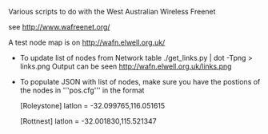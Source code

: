 Various scripts to do with the West Australian Wireless Freenet

see http://www.wafreenet.org/

A test node map is on http://wafn.elwell.org.uk/

* To update list of nodes from Network table
    ./get_links.py | dot -Tpng > links.png
Output can be seen http://wafn.elwell.org.uk/links.png

* To populate JSON with list of nodes, make sure you have the postions of the 
nodes in '''pos.cfg''' in the format


    [Roleystone]
    latlon = -32.099765,116.051615
    
    [Rottnest]
    latlon = -32.001830,115.521347
